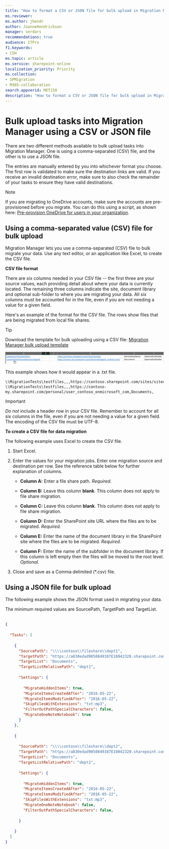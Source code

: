 ```yaml
---
title: "How to format a CSV or JSON file for bulk upload in Migration Manager"
ms.reviewer: 
ms.author: jhendr
author: JoanneHendrickson
manager: serdars
recommendations: true
audience: ITPro
f1.keywords:
- CSH
ms.topic: article
ms.service: sharepoint-online
localization_priority: Priority
ms.collection: 
- SPMigration
- M365-collaboration
search.appverid: MET150
description: "How to format a CSV or JSON file for bulk upload in Migration Manager"
---
```


# Bulk upload tasks into Migration Manager using a CSV or JSON file 

There are two different methods available to bulk upload tasks into Migration Manager.  One is using a comma-separated (CSV) file, and the other is to use a JSON file.  

The entries are manually entered by you into whichever format you choose.  The first row is validated to make sure the destination links are valid. If you receive an invalid destination error, make sure to also check the remainder of your tasks to ensure they have valid destinations. 

>[!Note]
>If you are migrating to OneDrive accounts, make sure the accounts are pre-provisioned before you migrate. You can do this using a script, as shown here: [Pre-provision OneDrive for users in your organization](https://docs.microsoft.com/onedrive/pre-provision-accounts).

  
## Using a comma-separated value (CSV) file for bulk upload


Migration Manager lets you use a comma-separated (CSV) file to bulk migrate your data. Use any text editor, or an application like Excel, to create the CSV file.
  
 **CSV file format**
  
There are six columns needed in your CSV file -- the first three are your source values, each providing detail about where your data is currently located. The remaining three columns indicate the site, document library and optional sub-folder to where you are migrating your data. All six columns must be accounted for in the file, even if you are not needing a value for a given field.
  
Here's an example of the format for the CSV file. The rows show files that are being migrated from local file shares.

>[!Tip]
>Download the template for bulk uploading using a CSV file:  [Migration Manager bulk upload template](https://download.microsoft.com/download/b/1/9/b1925e76-010c-4db5-aa44-64055f8f3efe/mm-example_csv_bulk_upload.csv)
  
![Sample format when using a CSV file](media/mm-sample-csv.png)
  
This example shows how it would appear in a .txt file.
  
```console
\\MigrationTests\testfiles,,,https://contoso.sharepoint.com/sites/sitecollection,Documents,SubFolderName
\\MigrationTests\testfiles,,,https://contoso-my.sharepoint.com/personal/user_contoso_onmicrosoft_com,Documents,
```




> [!IMPORTANT]
>  *Do not*  include a header row in your CSV file. Remember to account for all six columns in the file, even if you are not needing a value for a given field. 
>  The encoding of the CSV file must be UTF-8.

  
 **To create a CSV file for data migration**
  
The following example uses Excel to create the CSV file.
  
1. Start Excel.
    
2. Enter the values for your migration jobs. Enter one migration source and destination per row. See the reference table below for further explanation of columns.
    
   - **Column A:** Enter a file share path.  *Required.* 
    
   - **Column B:** Leave this column **blank**. This column does not apply to file share migration. 
    
   - **Column C:** Leave this column **blank**. This column does not apply to file share migration. 
    
   - **Column D:** Enter the SharePoint site URL where the files are to be migrated.  *Required.* 
    
   - **Column E:** Enter the name of the document library in the SharePoint site where the files are to be migrated.  *Required.* 
    
   - **Column F:** Enter the name of the subfolder in the document library. If this column is left empty then the files will be moved to the root level.  *Optional.* 
    
3. Close and save as a Comma delimited (\*.csv) file.
    

## Using a JSON file for bulk upload



The following example shows the JSON format used in migrating your data.

The minimum required values are SourcePath, TargetPath and TargetList.  

```json

{

  "Tasks": [

    {
      "SourcePath": "\\\\contoso\\fileshare\\dept1",
      "TargetPath": "https://a830edad9050849387E18042320.sharepoint.com",
      "TargetList": "Documents",
      "TargetListRelativePath": "dept1",

      "Settings": {

        "MigrateHiddenItems": true,
        "MigrateItemsCreatedAfter": "2016-05-22",
        "MigrateItemsModifiedAfter": "2016-05-22",
        "SkipFilesWithExtensions": "txt:mp3",
        "FilterOutPathSpecialCharacters": false,
        "MigrateOneNoteNotebook": true
      }
    },

    {

      "SourcePath": "\\\\contoso\\fileshare\\dept2",
      "TargetPath": "https://a830edad9050849387E18042320.sharepoint.com",
      "TargetList": "Documents",
      "TargetListRelativePath": "dept2",

      "Settings": {

        "MigrateHiddenItems": true,
        "MigrateItemsCreatedAfter": "2016-05-22",
        "MigrateItemsModifiedAfter": "2016-05-22",
        "SkipFilesWithExtensions": "txt:mp3",
        "MigrateOneNoteNotebook": false,
        "FilterOutPathSpecialCharacters": false,

      }

    }
  ]
}
 
```
